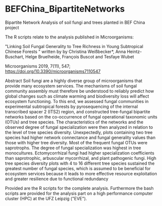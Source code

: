 # BEFChina_BipartiteNetworks
Bipartite Network Analysis of soil fungi and trees planted in BEF China project 

The R scripts relate to the analysis published in Microorganisms:

"Linking Soil Fungal Generality to Tree Richness in Young Subtropical Chinese Forests "
written by by Christina Weißbecker*, Anna Heintz-Buschart, Helge Bruelheide, François Buscot and Tesfaye Wubet 

Microorganisms 2019, 7(11), 547; https://doi.org/10.3390/microorganisms7110547 
 
Abstract
Soil fungi are a highly diverse group of microorganisms that provide many ecosystem services. The mechanisms of soil fungal community assembly must therefore be understood to reliably predict how global changes such as climate warming and biodiversity loss will affect ecosystem functioning. To this end, we assessed fungal communities in experimental subtropical forests by pyrosequencing of the internal transcribed spacer 2 (ITS2) region, and constructed tree-fungal bipartite networks based on the co-occurrence of fungal operational taxonomic units (OTUs) and tree species. The characteristics of the networks and the observed degree of fungal specialization were then analyzed in relation to the level of tree species diversity. Unexpectedly, plots containing two tree species had higher network connectance and fungal generality values than those with higher tree diversity. Most of the frequent fungal OTUs were saprotrophs. The degree of fungal specialization was highest in tree monocultures. Ectomycorrhizal fungi had higher specialization coefficients than saprotrophic, arbuscular mycorrhizal, and plant pathogenic fungi. High tree species diversity plots with 4 to 16 different tree species sustained the greatest number of fungal species, which is assumed to be beneficial for ecosystem services because it leads to more effective resource exploitation and greater resilience due to functional redundancy

Provided are the R scripts for the complete analysis.
Furthermore the bash scripts are provided for the analysis part on a high performance computer cluster (HPC) at the UFZ Leipzig ("EVE").
